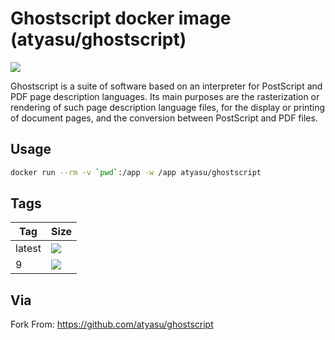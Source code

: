 Ghostscript docker image (atyasu/ghostscript)
================================================

![](https://upload.wikimedia.org/wikipedia/commons/thumb/d/dc/Ghostscript.svg/100px-Ghostscript.svg.png)

Ghostscript is a suite of software based on an interpreter for PostScript and PDF page description languages.
Its main purposes are the rasterization or rendering of such page description language files, for the display or
printing of document pages, and the conversion between PostScript and PDF files.

Usage
-----

```bash
docker run --rm -v `pwd`:/app -w /app atyasu/ghostscript 
```

Tags
----

 Tag    | Size
 ---    | ----
 latest | [![](https://images.microbadger.com/badges/image/atyasu/ghostscript.svg)](https://microbadger.com/images/atyasu/ghostscript)
 9      | [![](https://images.microbadger.com/badges/image/atyasu/ghostscript:9.svg)](https://microbadger.com/images/atyasu/ghostscript:9)

Via
----

Fork From: https://github.com/atyasu/ghostscript
